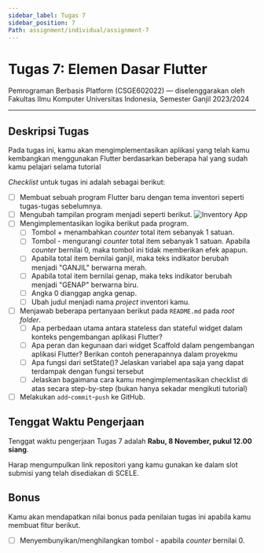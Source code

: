 ```yaml
---
sidebar_label: Tugas 7
sidebar_position: 7
Path: assignment/individual/assignment-7
---
```


# Tugas 7: Elemen Dasar Flutter

Pemrograman Berbasis Platform (CSGE602022) — diselenggarakan oleh Fakultas Ilmu Komputer Universitas Indonesia, Semester Ganjil 2023/2024

---

## Deskripsi Tugas

Pada tugas ini, kamu akan mengimplementasikan aplikasi yang telah kamu kembangkan menggunakan Flutter berdasarkan beberapa hal yang sudah kamu pelajari selama tutorial 

*Checklist* untuk tugas ini adalah sebagai berikut:

- [ ] Membuat sebuah program Flutter baru dengan tema inventori seperti tugas-tugas sebelumnya.
- [ ] Mengubah tampilan program menjadi seperti berikut.
    ![Inventory App](https://i.ibb.co/RTYSn3h/tugas-7.png)
- [ ] Mengimplementasikan logika berikut pada program.
    - [ ] Tombol + menambahkan _counter_ total item sebanyak 1 satuan.
    - [ ] Tombol - mengurangi _counter_ total item sebanyak 1 satuan. Apabila _counter_ bernilai 0, maka tombol ini tidak memberikan efek apapun.
    - [ ] Apabila total item bernilai ganjil, maka teks indikator berubah menjadi "GANJIL" berwarna merah.
    - [ ] Apabila total item bernilai genap, maka teks indikator berubah menjadi "GENAP" berwarna biru.
    - [ ] Angka 0 dianggap angka genap.
    - [ ] Ubah judul <Nama Inventory> menjadi nama _project_ inventori kamu.
- [ ] Menjawab beberapa pertanyaan berikut pada `README.md` pada *root folder*.
    - [ ] Apa perbedaan utama antara stateless dan stateful widget dalam konteks pengembangan aplikasi Flutter?
    - [ ] Apa peran dan kegunaan dari widget Scaffold dalam pengembangan aplikasi Flutter? Berikan contoh penerapannya dalam proyekmu
    - [ ] Apa fungsi dari setState()? Jelaskan variabel apa saja yang dapat terdampak dengan fungsi tersebut
    - [ ] Jelaskan bagaimana cara kamu mengimplementasikan checklist di atas secara step-by-step (bukan hanya sekadar mengikuti tutorial)
- [ ] Melakukan `add`-`commit`-`push` ke GitHub.

## Tenggat Waktu Pengerjaan

Tenggat waktu pengerjaan Tugas 7 adalah **Rabu, 8 November, pukul 12.00 siang**.

Harap mengumpulkan link repositori yang kamu gunakan ke dalam slot submisi yang telah disediakan di SCELE.

## Bonus

Kamu akan mendapatkan nilai bonus pada penilaian tugas ini apabila kamu membuat fitur berikut.
- [ ] Menyembunyikan/menghilangkan tombol - apabila _counter_ bernilai 0.
